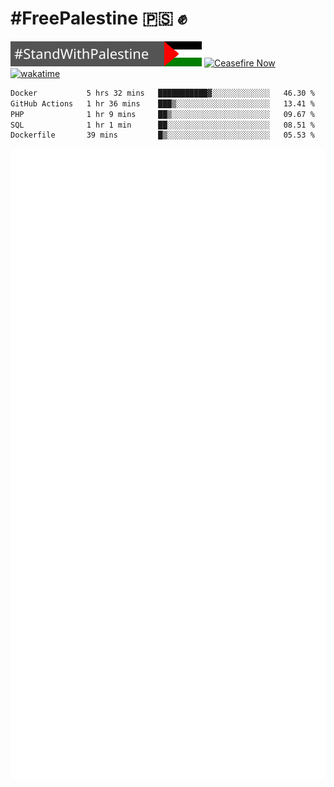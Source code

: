 # #FreePalestine 🇵🇸 ✊

[![github](https://raw.githubusercontent.com/saedyousef/StandWithPalestine/main/badges/flat/StandWithPalestine.svg)](https://github.com/saedyousef/StandWithPalestine)
[![Ceasefire Now](https://badge.techforpalestine.org/default)](https://techforpalestine.org/learn-more)
[![wakatime](https://wakatime.com/badge/user/03bf07e2-4c78-4826-8603-8922f0241061.svg)](https://wakatime.com/@03bf07e2-4c78-4826-8603-8922f0241061)
<!-- [![committers.top badge](https://user-badge.committers.top/jordan_private/saedyousef.svg)](https://user-badge.committers.top/jordan_private/saedyousef) -->

<!-- ![Profile Views](https://visitor-badge.glitch.me/badge?page_id=saedyousef.saedyousef&left_color=grey&right_color=blue&left_text=👀+Profile+Views) -->



<!-- <img src="https://github-readme-stats.vercel.app/api?username=saedyousef&show_icons=true&count_private=true" width="100%" /> --> 

<!--START_SECTION:waka-->

```txt
Docker           5 hrs 32 mins   ███████████▓░░░░░░░░░░░░░   46.30 %
GitHub Actions   1 hr 36 mins    ███▒░░░░░░░░░░░░░░░░░░░░░   13.41 %
PHP              1 hr 9 mins     ██▒░░░░░░░░░░░░░░░░░░░░░░   09.67 %
SQL              1 hr 1 min      ██░░░░░░░░░░░░░░░░░░░░░░░   08.51 %
Dockerfile       39 mins         █▒░░░░░░░░░░░░░░░░░░░░░░░   05.53 %
```

<!--END_SECTION:waka-->
    
<!-- ![github contribution grid snake animation](https://raw.githubusercontent.com/saedyousef/saedyousef/output/github-contribution-grid-snake.svg) -->


![Metrics](./github-metrics.svg)